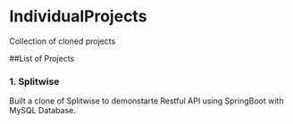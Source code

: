 # IndividualProjects
Collection of cloned projects

##List of Projects
### 1. Splitwise

Built a clone of Splitwise to demonstarte Restful API using SpringBoot with MySQL Database.

